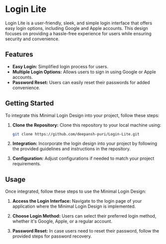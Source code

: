 # Login Lite

Login Lite is a user-friendly, sleek, and simple login interface that offers easy login options, including Google and Apple accounts. This design focuses on providing a hassle-free experience for users while ensuring security and convenience.

## Features

- **Easy Login:** Simplified login process for users.
- **Multiple Login Options:** Allows users to sign in using Google or Apple accounts.
- **Password Reset:** Users can easily reset their passwords for added convenience.

## Getting Started

To integrate this Minimal Login Design into your project, follow these steps:

1. **Clone the Repository:** Clone this repository to your local machine using:

   ```bash
   git clone https://github.com/deepansh-puri/Login-Lite.git
   ```

2. **Integration:** Incorporate the login design into your project by following the provided guidelines and instructions in the repository.

3. **Configuration:** Adjust configurations if needed to match your project requirements.

## Usage

Once integrated, follow these steps to use the Minimal Login Design:

1. **Access the Login Interface:** Navigate to the login page of your application where the Minimal Login Design is implemented.

2. **Choose Login Method:** Users can select their preferred login method, whether it's Google, Apple, or a regular account.

3. **Password Reset:** In case users need to reset their password, follow the provided steps for password recovery.
